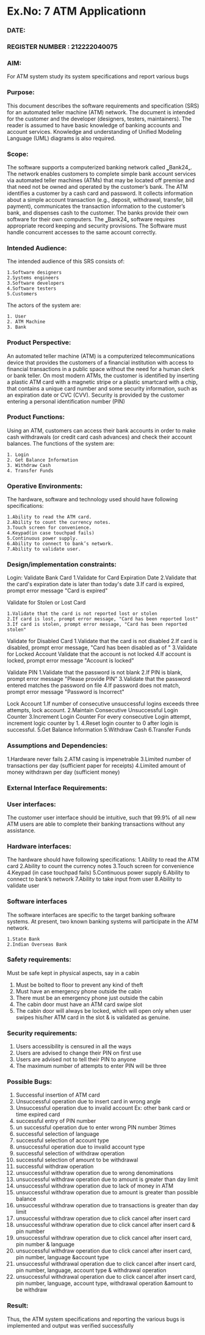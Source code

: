 # Ex.No: 7  ATM Applicationn
### DATE:                                                                            
### REGISTER NUMBER : 212222040075
### AIM: 

For ATM system study its system specifications and report various bugs

### Purpose:
    
This document describes the software requirements and specification (SRS) for an automated teller machine (ATM) network. The document is intended for the customer and the developer (designers, testers, maintainers). The reader is assumed to have basic knowledge of banking accounts and account services. Knowledge and understanding of Unified Modeling Language (UML) diagrams is also required.

### Scope:
The software supports a computerized banking network called ‗Bank24„. The network enables customers to complete simple bank account services via automated teller machines (ATMs) that may be located off premise and that need not be owned and operated by the customer’s bank. The ATM identifies a customer by a cash card and password. It collects information about a simple account transaction (e.g., deposit, withdrawal, transfer, bill payment), communicates the transaction information to the customer’s bank, and dispenses cash to the customer. The banks provide their own software for their own computers. The ‗Bank24„ software requires appropriate record keeping and security provisions. The Software must handle concurrent accesses to the same account correctly.

### Intended Audience:
The intended audience of this SRS consists of: 
    
    1.Software designers 
    2.Systems engineers 
    3.Software developers 
    4.Software testers 
    5.Customers 

The actors of the system are: 
    
    1. User 
    2. ATM Machine 
    3. Bank

### Product Perspective:
  An automated teller machine (ATM) is a computerized telecommunications device that provides the customers of a financial institution with access to financial transactions in a public space without the need for a human clerk or bank teller. On most modern ATMs, the customer is identified by inserting a plastic ATM card with a magnetic stripe or a plastic smartcard with a chip, that contains a unique card number and some security information, such as an expiration date or CVC (CVV). Security is provided by the customer entering a personal identification number (PIN)

### Product Functions:
  Using an ATM, customers can access their bank accounts in order to make cash withdrawals (or credit card cash advances) and check their account balances. The functions of the system are: 

    1. Login 
    2. Get Balance Information 
    3. Withdraw Cash 
    4. Transfer Funds

### Operative Environments:
The hardware, software and technology used should have following specifications:

    1.Ability to read the ATM card. 
    2.Ability to count the currency notes. 
    3.Touch screen for convenience. 
    4.Keypad(in case touchpad fails) 
    5.Continuous power supply. 
    6.Ability to connect to bank’s network. 
    7.Ability to validate user.

### Design/implementation constraints: 
Login: 
Validate Bank Card 
    1.Validate for Card Expiration Date 
    2.Validate that the card's expiration date is later than today's date 
    3.If card is expired, prompt error message "Card is expired" 

Validate for Stolen or Lost Card 

    1.Validate that the card is not reported lost or stolen 
    2.If card is lost, prompt error message, "Card has been reported lost" 
    3.If card is stolen, prompt error message, "Card has been reported stolen" 

Validate for Disabled Card 
  1.Validate that the card is not disabled 
  2.If card is disabled, prompt error message, "Card has been disabled as of <expiration date>" 
  3.Validate for Locked Account Validate that the account is not locked 
  4.If account is locked, prompt error message "Account is locked" 

Validate PIN 
  1.Validate that the password is not blank 
  2.If PIN is blank, prompt error message "Please provide PIN" 
  3.Validate that the password entered matches the password on file 
  4.If password does not match, prompt error message "Password is Incorrect" 

Lock Account 
  1.If number of consecutive unsuccessful logins exceeds three attempts, lock account. 
  2.Maintain Consecutive Unsuccessful Login Counter 
  3.Increment Login Counter For every consecutive Login attempt, increment logic counter by 1. 
  4.Reset login counter to 0 after login is successful. 
  5.Get Balance Information 
  5.Withdraw Cash 
  6.Transfer Funds

### Assumptions and Dependencies: 

  1.Hardware never fails 
  2.ATM casing is impenetrable 
  3.Limited number of transactions per day (sufficient paper for receipts) 
  4.Limited amount of money withdrawn per day (sufficient money) 

### External Interface Requirements:

### User interfaces: 
The customer user interface should be intuitive, such that 99.9% of all new ATM users are able to complete their banking transactions without any assistance. 

### Hardware interfaces: 
The hardware should have following specifications: 
  1.Ability to read the ATM card 
  2.Ability to count the currency notes 
  3.Touch screen for convenience 
  4.Keypad (in case touchpad fails) 
  5.Continuous power supply 
  6.Ability to connect to bank’s network 
  7.Ability to take input from user 
  8.Ability to validate user 

### Software interfaces 
The software interfaces are specific to the target banking software systems. At present, two known banking systems will participate in the ATM network. 
  
    1.State Bank 
    2.Indian Overseas Bank 

### Safety requirements: 
Must be safe kept in physical aspects, say in a cabin 
  1. Must be bolted to floor to prevent any kind of theft 
  2. Must have an emergency phone outside the cabin 
  3. There must be an emergency phone just outside the cabin 
  4. The cabin door must have an ATM card swipe slot 
  5. The cabin door will always be locked, which will open only when user swipes his/her ATM card in the slot & is validated as genuine.

### Security requirements: 
  1. Users accessibility is censured in all the ways 
  2. Users are advised to change their PIN on first use 
  3. Users are advised not to tell their PIN to anyone 
  4. The maximum number of attempts to enter PIN will be three

### Possible Bugs:

1. Successful insertion of ATM card
2. Unsuccessful operation due to insert card in wrong angle
3. Unsuccessful operation due to invalid account Ex: other bank card or time expired card
4. successful entry of PIN number
5. un successful operation due to enter wrong PIN number 3times
6. successful selection of language
7. successful selection of account type
8. unsuccessful operation due to invalid account type
9. successful selection of withdraw operation
10. successful selection of amount to be withdrawal
11. successful withdraw operation
12. unsuccessful withdraw operation due to wrong denominations 
13. unsuccessful withdraw operation due to amount is greater than day limit 
14. unsuccessful withdraw operation due to lack of money in ATM 
15. unsuccessful withdraw operation due to amount is greater than possible balance 
16. unsuccessful withdraw operation due to transactions is greater than day limit 
17. unsuccessful withdraw operation due to click cancel after insert card 
18. unsuccessful withdraw operation due to click cancel after insert card & pin number 
19. unsuccessful withdraw operation due to click cancel after insert card, pin number & language 
20. unsuccessful withdraw operation due to click cancel after insert card, pin number, language 
&account type 
21. unsuccessful withdrawal operation due to click cancel after insert card, pin number, language, 
account type & withdrawal operation 
22. unsuccessful withdrawal operation due to click cancel after insert card, pin number, language, 
account type, withdrawal operation &amount to be withdraw

### Result:
Thus, the ATM system specifications and reporting the various bugs is implemented and output was verified successfully

